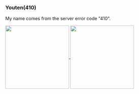 ### Youten(410)
My name comes from the server error code "410".

<a href="https://github.com/anuraghazra/github-readme-stats">
  <img height=200 align="center" src="https://github-readme-stats.vercel.app/api?username=youten410" />
</a>
<a href="https://github.com/anuraghazra/convoychat">
  <img height=200 align="center" src="https://github-readme-stats.vercel.app/api/top-langs?username=youten410&layout=compact&langs_count=8&card_width=320" />
</a>

<!--START_SECTION:lapras-card-->
<!--END_SECTION:lapras-card-->
